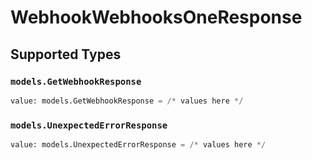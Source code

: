 # WebhookWebhooksOneResponse


## Supported Types

### `models.GetWebhookResponse`

```python
value: models.GetWebhookResponse = /* values here */
```

### `models.UnexpectedErrorResponse`

```python
value: models.UnexpectedErrorResponse = /* values here */
```

